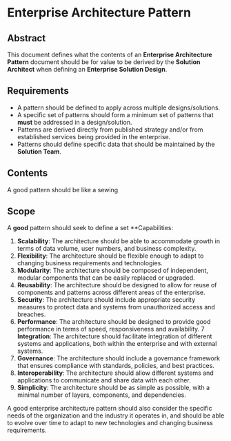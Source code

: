 # Enterprise Architecture Pattern

## Abstract
This document defines what the contents of an **Enterprise Architecture Pattern** document should be for value to be derived by the **Solution Architect** when defining an **Enterprise Solution Design**.

## Requirements

- A pattern should be defined to apply across multiple designs/solutions.  
- A specific set of patterns should form a minimum set of patterns that **must** be addressed in a design/solution.
- Patterns are derived directly from published strategy and/or from established services being provided in the enterprise.
- Patterns should define specific data that should be maintained by the **Solution Team**. 

## Contents

A good pattern should be like a sewing 

## Scope

A **good** pattern should seek to define a set **Capabilities:

1. **Scalability**: The architecture should be able to accommodate growth in terms of data volume, user numbers, and business complexity.
2. **Flexibility**: The architecture should be flexible enough to adapt to changing business requirements and technologies.
3. **Modularity**: The architecture should be composed of independent, modular components that can be easily replaced or upgraded.
4. **Reusability**: The architecture should be designed to allow for reuse of components and patterns across different areas of the enterprise.
5. **Security**: The architecture should include appropriate security measures to protect data and systems from unauthorized access and breaches.
6. **Performance**: The architecture should be designed to provide good performance in terms of speed, responsiveness and availability.
7 **Integration**: The architecture should facilitate integration of different systems and applications, both within the enterprise and with external systems.
8. **Governance**: The architecture should include a governance framework that ensures compliance with standards, policies, and best practices.
9. **Interoperability**: The architecture should allow different systems and applications to communicate and share data with each other.
10. **Simplicity**: The architecture should be as simple as possible, with a minimal number of layers, components, and dependencies.

A good enterprise architecture pattern should also consider the specific needs of the organization and the industry it operates in, and should be able to evolve over time to adapt to new technologies and changing business requirements.
